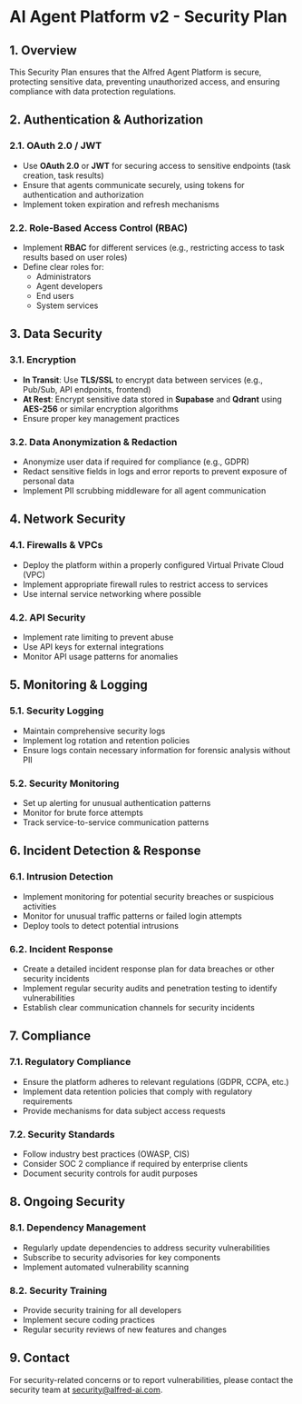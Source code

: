 # AI Agent Platform v2 - Security Plan

## 1. Overview

This Security Plan ensures that the Alfred Agent Platform is secure, protecting sensitive data, preventing unauthorized access, and ensuring compliance with data protection regulations.

## 2. Authentication & Authorization

### 2.1. OAuth 2.0 / JWT

- Use **OAuth 2.0** or **JWT** for securing access to sensitive endpoints (task creation, task results)
- Ensure that agents communicate securely, using tokens for authentication and authorization
- Implement token expiration and refresh mechanisms

### 2.2. Role-Based Access Control (RBAC)

- Implement **RBAC** for different services (e.g., restricting access to task results based on user roles)
- Define clear roles for:
  - Administrators
  - Agent developers
  - End users
  - System services

## 3. Data Security

### 3.1. Encryption

- **In Transit**: Use **TLS/SSL** to encrypt data between services (e.g., Pub/Sub, API endpoints, frontend)
- **At Rest**: Encrypt sensitive data stored in **Supabase** and **Qdrant** using **AES-256** or similar encryption algorithms
- Ensure proper key management practices

### 3.2. Data Anonymization & Redaction

- Anonymize user data if required for compliance (e.g., GDPR)
- Redact sensitive fields in logs and error reports to prevent exposure of personal data
- Implement PII scrubbing middleware for all agent communication

## 4. Network Security

### 4.1. Firewalls & VPCs

- Deploy the platform within a properly configured Virtual Private Cloud (VPC)
- Implement appropriate firewall rules to restrict access to services
- Use internal service networking where possible

### 4.2. API Security

- Implement rate limiting to prevent abuse
- Use API keys for external integrations
- Monitor API usage patterns for anomalies

## 5. Monitoring & Logging

### 5.1. Security Logging

- Maintain comprehensive security logs
- Implement log rotation and retention policies
- Ensure logs contain necessary information for forensic analysis without PII

### 5.2. Security Monitoring

- Set up alerting for unusual authentication patterns
- Monitor for brute force attempts
- Track service-to-service communication patterns

## 6. Incident Detection & Response

### 6.1. Intrusion Detection

- Implement monitoring for potential security breaches or suspicious activities
- Monitor for unusual traffic patterns or failed login attempts
- Deploy tools to detect potential intrusions

### 6.2. Incident Response

- Create a detailed incident response plan for data breaches or other security incidents
- Implement regular security audits and penetration testing to identify vulnerabilities
- Establish clear communication channels for security incidents

## 7. Compliance

### 7.1. Regulatory Compliance

- Ensure the platform adheres to relevant regulations (GDPR, CCPA, etc.)
- Implement data retention policies that comply with regulatory requirements
- Provide mechanisms for data subject access requests

### 7.2. Security Standards

- Follow industry best practices (OWASP, CIS)
- Consider SOC 2 compliance if required by enterprise clients
- Document security controls for audit purposes

## 8. Ongoing Security

### 8.1. Dependency Management

- Regularly update dependencies to address security vulnerabilities
- Subscribe to security advisories for key components
- Implement automated vulnerability scanning

### 8.2. Security Training

- Provide security training for all developers
- Implement secure coding practices
- Regular security reviews of new features and changes

## 9. Contact

For security-related concerns or to report vulnerabilities, please contact the security team at security@alfred-ai.com.